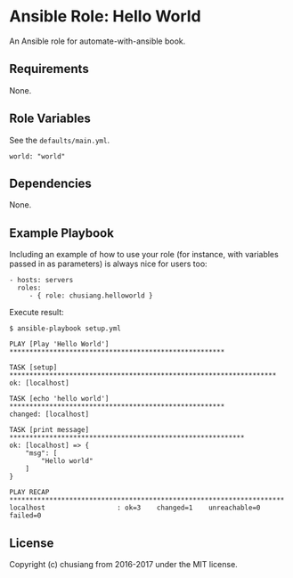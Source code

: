 Ansible Role: Hello World
=========

An Ansible role for automate-with-ansible book.


Requirements
------------

None.

Role Variables
--------------

See the `defaults/main.yml`.

```
world: "world"
```

Dependencies
------------

None.

Example Playbook
----------------

Including an example of how to use your role (for instance, with variables passed in as parameters) is always nice for users too:

    - hosts: servers
      roles:
         - { role: chusiang.helloworld }

Execute result:

	$ ansible-playbook setup.yml
	
	PLAY [Play 'Hello World'] ******************************************************
	
	TASK [setup] *******************************************************************
	ok: [localhost]
	
	TASK [echo 'hello world'] ******************************************************
	changed: [localhost]
	
	TASK [print message] ***********************************************************
	ok: [localhost] => {
	    "msg": [
	        "Hello world"
	    ]
	}
	
	PLAY RECAP *********************************************************************
	localhost                  : ok=3    changed=1    unreachable=0    failed=0


License
-------

Copyright (c) chusiang from 2016-2017 under the MIT license.


